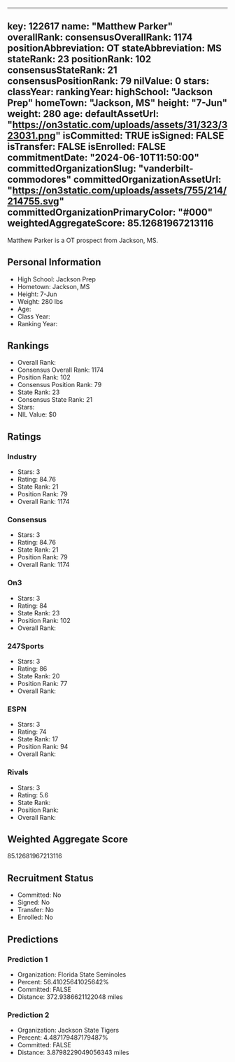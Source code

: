 ---
  key: 122617
  name: "Matthew Parker"
  overallRank: 
  consensusOverallRank: 1174
  positionAbbreviation: OT
  stateAbbreviation: MS
  stateRank: 23
  positionRank: 102
  consensusStateRank: 21
  consensusPositionRank: 79
  nilValue: 0
  stars: 
  classYear: 
  rankingYear: 
  highSchool: "Jackson Prep"
  homeTown: "Jackson, MS"
  height: "7-Jun"
  weight: 280
  age: 
  defaultAssetUrl: "https://on3static.com/uploads/assets/31/323/323031.png"
  isCommitted: TRUE
  isSigned: FALSE
  isTransfer: FALSE
  isEnrolled: FALSE
  commitmentDate: "2024-06-10T11:50:00"
  committedOrganizationSlug: "vanderbilt-commodores"
  committedOrganizationAssetUrl: "https://on3static.com/uploads/assets/755/214/214755.svg"
  committedOrganizationPrimaryColor: "#000"
  weightedAggregateScore: 85.12681967213116
  ---
  
  Matthew Parker is a OT prospect from Jackson, MS.
  
  ## Personal Information
  - High School: Jackson Prep
  - Hometown: Jackson, MS
  - Height: 7-Jun
  - Weight: 280 lbs
  - Age: 
  - Class Year: 
  - Ranking Year: 
  
  ## Rankings
  - Overall Rank: 
  - Consensus Overall Rank: 1174
  - Position Rank: 102
  - Consensus Position Rank: 79
  - State Rank: 23
  - Consensus State Rank: 21
  - Stars: 
  - NIL Value: $0
  
  ## Ratings
  
  ### Industry
  - Stars: 3
  - Rating: 84.76
  - State Rank: 21
  - Position Rank: 79
  - Overall Rank: 1174
  
  ### Consensus
  - Stars: 3
  - Rating: 84.76
  - State Rank: 21
  - Position Rank: 79
  - Overall Rank: 1174
  
  ### On3
  - Stars: 3
  - Rating: 84
  - State Rank: 23
  - Position Rank: 102
  - Overall Rank: 
  
  ### 247Sports
  - Stars: 3
  - Rating: 86
  - State Rank: 20
  - Position Rank: 77
  - Overall Rank: 
  
  ### ESPN
  - Stars: 3
  - Rating: 74
  - State Rank: 17
  - Position Rank: 94
  - Overall Rank: 
  
  ### Rivals
  - Stars: 3
  - Rating: 5.6
  - State Rank: 
  - Position Rank: 
  - Overall Rank: 
  
  ## Weighted Aggregate Score
  85.12681967213116
  
  ## Recruitment Status
  - Committed: No
  - Signed: No
  - Transfer: No
  - Enrolled: No
  
  
  
  ## Predictions
  
  ### Prediction 1
  - Organization: Florida State Seminoles
  - Percent: 56.41025641025642%
  - Committed: FALSE
  - Distance: 372.9386621122048 miles
  
  ### Prediction 2
  - Organization: Jackson State Tigers
  - Percent: 4.487179487179487%
  - Committed: FALSE
  - Distance: 3.8798229049056343 miles
  